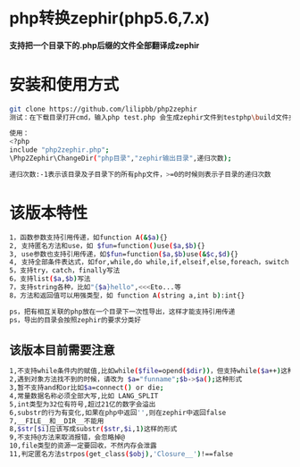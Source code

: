 php转换zephir(php5.6,7.x)
============
#### 支持把一个目录下的.php后缀的文件全部翻译成zephir
安装和使用方式
============
```bash
git clone https://github.com/lilipbb/php2zephir
测试：在下载目录打开cmd，输入php test.php 会生成zephir文件到testphp\build文件夹里头
```
```bash
使用：
<?php
include "php2zephir.php";
\Php2Zephir\ChangeDir("php目录","zephir输出目录",递归次数);

递归次数:-1表示该目录及子目录下的所有php文件，>=0的时候则表示子目录的递归次数
```
该版本特性
========
```bash
1，函数参数支持引用传递，如function A(&$a){}
2, 支持匿名方法和use，如 $fun=function()use($a,$b){}
3, use参数也支持引用传递，如$fun=function($a,$b)use(&$c,$d){}
4, 支持全部条件表达式，如for,while,do while,if,elseif,else,foreach，switch
5，支持try，catch，finally写法
6，支持list($a,$b)写法
7，支持string各种，比如"{$a}hello",<<<Eto...等
8，方法和返回值可以用强类型，如 function A(string a,int b):int{}

ps，把有相互关联的php放在一个目录下一次性导出，这样才能支持引用传递
ps，导出的目录会按照zephir的要求分类好
```
该版本目前需要注意
---------------
```bash
1,不支持while条件内的赋值,比如while($file=opend($dir))，但支持while($a++)这种赋值
2,遇到对象方法找不到的时候，请改为 $a="funname";$b->$a();这种形式
3,暂不支持and和or比如$a=connect() or die;
4,常量数据名称必须全部大写,比如 LANG_SPLIT
5,int类型为32位有符号,超过21亿的数字会溢出
6,substr的行为有变化,如果在php中返回'',则在zephir中返回false
7,__FILE__和__DIR__不能用
8,$str[$i]应该写成substr($str,$i,1)这样的形式
9,不支持@方法来取消报错，会忽略掉@
10,file类型的资源一定要回收，不然内存会泄露
11,判定匿名方法strpos(get_class($obj),'Closure__')!==false
```
